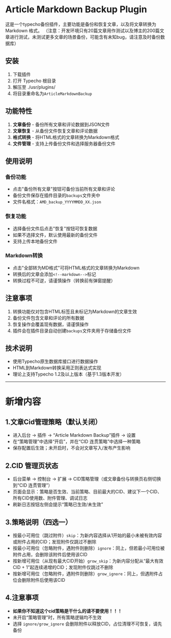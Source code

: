 # Article Markdown Backup Plugin

这是一个typecho备份插件，主要功能是备份和恢复文章，以及将文章转换为 Markdown 格式。
（注意：开发环境只有20篇文章用作测试以及博主的200篇文章进行测试，未测试更多文章的场景备份，可能含有未知bug，请注意及时备份数据库）

## 安装
1. 下载插件
2. 打开 Typecho 根目录
3. 解压至 ./usr/plugins/
4. 将目录重命名为`ArticleMarkdownBackup`

## 功能特性

1. **文章备份** - 备份所有文章和评论数据到JSON文件
2. **文章恢复** - 从备份文件恢复文章和评论数据
3. **格式转换** - 将HTML格式的文章转换为Markdown格式
4. **文件管理** - 支持上传备份文件和选择服务器备份文件

## 使用说明

### 备份功能
- 点击"备份所有文章"按钮可备份当前所有文章和评论
- 备份文件保存在插件目录的`backups`文件夹中
- 文件名格式：`AMD_backup_YYYYMMDD_XX.json`

### 恢复功能
- 选择备份文件后点击"恢复"按钮可恢复数据
- 如果不选择文件，默认使用最新的备份文件
- 支持上传本地备份文件

### Markdown转换
- 点击"全部转为MD格式"可将HTML格式的文章转换为Markdown
- 转换后的文章会添加`<!--markdown-->`标记
- 转换过程不可逆，请谨慎操作（转换前有弹窗提醒）

## 注意事项

1. 转换功能仅对包含HTML标签且未标记为Markdown的文章生效
2. 备份文件包含文章和评论的所有数据
3. 恢复操作会覆盖现有数据，请谨慎操作
4. 插件会在插件目录自动创建`backups`文件夹用于存储备份文件

## 技术说明

- 使用Typecho原生数据库接口进行数据操作
- HTML到Markdown转换采用正则表达式实现
- 理论上支持Typecho 1.2及以上版本（基于1.3版本开发）


-------------

# 新增内容

## 1.文章Cid管理策略（默认关闭）
- 进入后台 → 插件 → “Article Markdown Backup”插件 → 设置
- 在“策略管理”中选择“开启”，并在“CID 连贯策略”中选择一种策略
- 保存配置后生效；未开启时，不会对文章写入/发布产生影响

## 2.CID 管理页状态
- 后台菜单 → 控制台 → 扩展 → CID策略管理（或文章备份与转换页右侧切换到“CID 连贯管理”）
- 页面会显示：策略是否生效、当前策略、目前最大的CID、建议下一个CID、所有CID使用数、附件管理、调试日志
- 刷新日志按钮左侧会提示“策略已生效/未生效”

## 3.策略说明（四选一）
- 按最小可用位（跳过附件）`skip`：为新内容选择从1开始的最小未被有效内容或附件占用的CID；发现附件仅跳过不删除
- 按最小可用位（忽略附件，遇附件则删除）`ignore`：同上，但若最小可用位被附件占用，会删除该附件后使用该CID
- 按新增可用位（从现有最大CID开始）`grow_skip`：为新内容分配从“最大有效CID + 1”起连续递增的CID；发现附件仅跳过不删除
- 按新增可用位（忽略附件，遇附件则删除）`grow_ignore`：同上，但遇附件占位会删除附件后使用该CID

## 4.注意事项
- **如果你不知道这个cid策略是干什么的请不要使用！！！**
- 未开启“策略管理”时，所有策略逻辑均不生效
- 选择 `ignore/grow_ignore` 会删除附件以释放CID，占位清理不可恢复，请先备份
